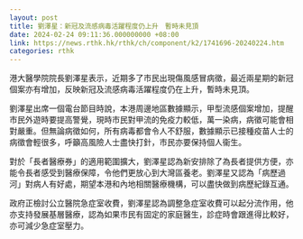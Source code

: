 ```yaml
---
layout: post
title: 劉澤星：新冠及流感病毒活躍程度仍上升　暫時未見頂
date: 2024-02-24 09:11:36.000000000 +08:00
link: https://news.rthk.hk/rthk/ch/component/k2/1741696-20240224.htm
categories: rthk
---
```


港大醫學院院長劉澤星表示，近期多了市民出現傷風感冒病徵，最近兩星期的新冠個案亦有增加，反映新冠及流感病毒活躍程度仍在上升，暫時未見頂。

劉澤星出席一個電台節目時說，本港周邊地區數據顯示，甲型流感個案增加，提醒市民外遊時要提高警覺，現時市民對甲流的免疫力較低，萬一染病，病徵可能會相對嚴重。但無論病徵如何，所有病毒都會令人不舒服，數據顯示已接種疫苗人士的病徵會輕很多，呼籲高風險人士盡快打針，市民亦要保持個人衞生。

對於「長者醫療券」的適用範圍擴大，劉澤星認為新安排除了為長者提供方便，亦能令長者感受到醫療保障，令他們更放心到大灣區養老。劉澤星又認為「病歷過河」對病人有好處，期望本港和內地相關醫療機構，可以盡快做到病歷紀錄互通。

政府正檢討公立醫院急症室收費，劉澤星認為調整急症室收費可以起分流作用，他亦支持發展基層醫療，認為如果市民有固定的家庭醫生，診症時會跟進得比較好，亦可減少急症室壓力。
